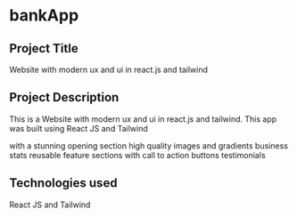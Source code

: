 # bankApp
<h2>Project Title</h2>
Website with modern ux and ui in react.js and tailwind  <br>
<h2>Project Description</h2>
<p>This is a Website with modern ux and ui in react.js and tailwind.
This app was built using React JS and Tailwind</p>
<p>with a stunning opening section high quality images and gradients
 business stats reusable feature sections with call to action buttons testimonials </p>
 
 <h2> Technologies used</h2>
 <p>React JS and Tailwind<p>
